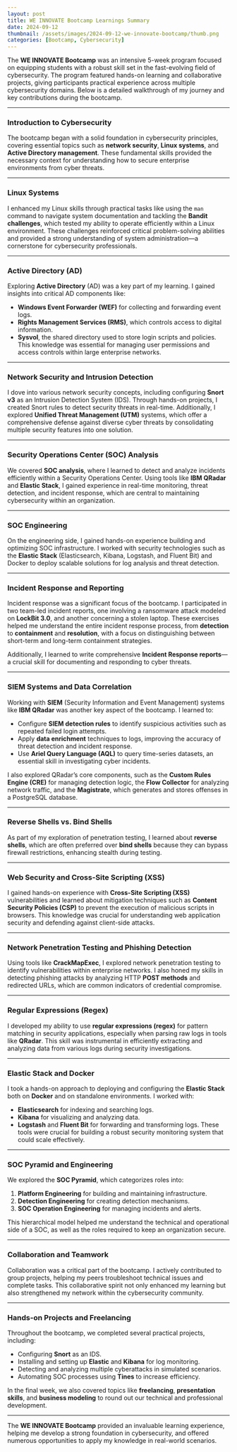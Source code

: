 ```yaml
---
layout: post
title: WE INNOVATE Bootcamp Learnings Summary
date: 2024-09-12 
thumbnail: /assets/images/2024-09-12-we-innovate-bootcamp/thumb.png
categories: [Bootcamp, Cybersecurity]
---
```

The **WE INNOVATE Bootcamp** was an intensive 5-week program focused on equipping students with a robust skill set in the fast-evolving field of cybersecurity. The program featured hands-on learning and collaborative projects, giving participants practical experience across multiple cybersecurity domains. Below is a detailed walkthrough of my journey and key contributions during the bootcamp.

---

### **Introduction to Cybersecurity**
The bootcamp began with a solid foundation in cybersecurity principles, covering essential topics such as **network security**, **Linux systems**, and **Active Directory management**. These fundamental skills provided the necessary context for understanding how to secure enterprise environments from cyber threats.

---

### **Linux Systems**
I enhanced my Linux skills through practical tasks like using the `man` command to navigate system documentation and tackling the **Bandit challenges**, which tested my ability to operate efficiently within a Linux environment. These challenges reinforced critical problem-solving abilities and provided a strong understanding of system administration—a cornerstone for cybersecurity professionals.

---

### **Active Directory (AD)**
Exploring **Active Directory** (AD) was a key part of my learning. I gained insights into critical AD components like:
- **Windows Event Forwarder (WEF)** for collecting and forwarding event logs.
- **Rights Management Services (RMS)**, which controls access to digital information.
- **Sysvol**, the shared directory used to store login scripts and policies.
This knowledge was essential for managing user permissions and access controls within large enterprise networks.

---

### **Network Security and Intrusion Detection**
I dove into various network security concepts, including configuring **Snort v3** as an Intrusion Detection System (IDS). Through hands-on projects, I created Snort rules to detect security threats in real-time. Additionally, I explored **Unified Threat Management (UTM)** systems, which offer a comprehensive defense against diverse cyber threats by consolidating multiple security features into one solution.

---

### **Security Operations Center (SOC) Analysis**
We covered **SOC analysis**, where I learned to detect and analyze incidents efficiently within a Security Operations Center. Using tools like **IBM QRadar** and **Elastic Stack**, I gained experience in real-time monitoring, threat detection, and incident response, which are central to maintaining cybersecurity within an organization.

---

### **SOC Engineering**
On the engineering side, I gained hands-on experience building and optimizing SOC infrastructure. I worked with security technologies such as the **Elastic Stack** (Elasticsearch, Kibana, Logstash, and Fluent Bit) and Docker to deploy scalable solutions for log analysis and threat detection.

---

### **Incident Response and Reporting**
Incident response was a significant focus of the bootcamp. I participated in two team-led incident reports, one involving a ransomware attack modeled on **LockBit 3.0**, and another concerning a stolen laptop. These exercises helped me understand the entire incident response process, from **detection** to **containment** and **resolution**, with a focus on distinguishing between short-term and long-term containment strategies.

Additionally, I learned to write comprehensive **Incident Response reports**—a crucial skill for documenting and responding to cyber threats.

---

### **SIEM Systems and Data Correlation**
Working with **SIEM** (Security Information and Event Management) systems like **IBM QRadar** was another key aspect of the bootcamp. I learned to:
- Configure **SIEM detection rules** to identify suspicious activities such as repeated failed login attempts.
- Apply **data enrichment** techniques to logs, improving the accuracy of threat detection and incident response.
- Use **Ariel Query Language (AQL)** to query time-series datasets, an essential skill in investigating cyber incidents.

I also explored QRadar’s core components, such as the **Custom Rules Engine (CRE)** for managing detection logic, the **Flow Collector** for analyzing network traffic, and the **Magistrate**, which generates and stores offenses in a PostgreSQL database.

---

### **Reverse Shells vs. Bind Shells**
As part of my exploration of penetration testing, I learned about **reverse shells**, which are often preferred over **bind shells** because they can bypass firewall restrictions, enhancing stealth during testing.

---

### **Web Security and Cross-Site Scripting (XSS)**
I gained hands-on experience with **Cross-Site Scripting (XSS)** vulnerabilities and learned about mitigation techniques such as **Content Security Policies (CSP)** to prevent the execution of malicious scripts in browsers. This knowledge was crucial for understanding web application security and defending against client-side attacks.

---

### **Network Penetration Testing and Phishing Detection**
Using tools like **CrackMapExec**, I explored network penetration testing to identify vulnerabilities within enterprise networks. I also honed my skills in detecting phishing attacks by analyzing HTTP **POST methods** and redirected URLs, which are common indicators of credential compromise.

---

### **Regular Expressions (Regex)**
I developed my ability to use **regular expressions (regex)** for pattern matching in security applications, especially when parsing raw logs in tools like **QRadar**. This skill was instrumental in efficiently extracting and analyzing data from various logs during security investigations.

---

### **Elastic Stack and Docker**
I took a hands-on approach to deploying and configuring the **Elastic Stack** both on **Docker** and on standalone environments. I worked with:
- **Elasticsearch** for indexing and searching logs.
- **Kibana** for visualizing and analyzing data.
- **Logstash** and **Fluent Bit** for forwarding and transforming logs.
These tools were crucial for building a robust security monitoring system that could scale effectively.

---

### **SOC Pyramid and Engineering**
We explored the **SOC Pyramid**, which categorizes roles into:
1. **Platform Engineering** for building and maintaining infrastructure.
2. **Detection Engineering** for creating detection mechanisms.
3. **SOC Operation Engineering** for managing incidents and alerts.

This hierarchical model helped me understand the technical and operational side of a SOC, as well as the roles required to keep an organization secure.

---

### **Collaboration and Teamwork**
Collaboration was a critical part of the bootcamp. I actively contributed to group projects, helping my peers troubleshoot technical issues and complete tasks. This collaborative spirit not only enhanced my learning but also strengthened my network within the cybersecurity community.

---

### **Hands-on Projects and Freelancing**
Throughout the bootcamp, we completed several practical projects, including:
- Configuring **Snort** as an IDS.
- Installing and setting up **Elastic** and **Kibana** for log monitoring.
- Detecting and analyzing multiple cyberattacks in simulated scenarios.
- Automating SOC processes using **Tines** to increase efficiency.

In the final week, we also covered topics like **freelancing**, **presentation skills**, and **business modeling** to round out our technical and professional development.

---

The **WE INNOVATE Bootcamp** provided an invaluable learning experience, helping me develop a strong foundation in cybersecurity, and offered numerous opportunities to apply my knowledge in real-world scenarios.

